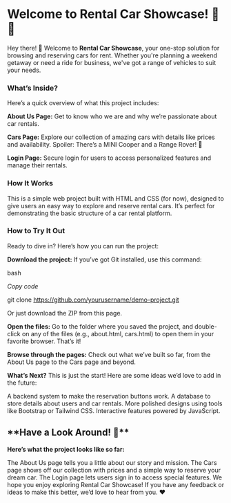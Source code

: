 <h1><b>Welcome to Rental Car Showcase! 🚗✨</b></h1>

Hey there! 👋 Welcome to **Rental Car Showcase**, your one-stop solution for browsing and reserving cars for rent. Whether you're planning a weekend getaway or need a ride for business, we've got a range of vehicles to suit your needs.

<h3><b>What’s Inside?</b></h3>

Here’s a quick overview of what this project includes:

<b>About Us Page:</b> Get to know who we are and why we’re passionate about car rentals.

<b>Cars Page:</b> Explore our collection of amazing cars with details like prices and availability. Spoiler: There’s a MINI Cooper and a Range Rover! 🚙

<b>Login Page:</b> Secure login for users to access personalized features and manage their rentals.

<h3><b>How It Works</b></h3>

This is a simple web project built with HTML and CSS (for now), designed to give users an easy way to explore and reserve rental cars. It’s perfect for demonstrating the basic structure of a car rental platform.

<h3><b>How to Try It Out</b></h3>

Ready to dive in? Here’s how you can run the project:

<b>Download the project:</b> If you’ve got Git installed, use this command:

bash

*Copy code*

git clone https://github.com/yourusername/demo-project.git

Or just download the ZIP from this page.

<b>Open the files:</b> Go to the folder where you saved the project, and double-click on any of the files (e.g., about.html, cars.html) to open them in your favorite browser. That’s it!

<b>Browse through the pages:</b> Check out what we’ve built so far, from the About Us page to the Cars page and beyond.

<b>What’s Next?</b>
This is just the start! Here are some ideas we’d love to add in the future:

A backend system to make the reservation buttons work.
A database to store details about users and car rentals.
More polished designs using tools like Bootstrap or Tailwind CSS.
Interactive features powered by JavaScript.

<h2>**Have a Look Around! 👀**</h2>

<b>Here’s what the project looks like so far:</b>

The About Us page tells you a little about our story and mission.
The Cars page shows off our collection with prices and a simple way to reserve your dream car.
The Login page lets users sign in to access special features.
We hope you enjoy exploring Rental Car Showcase! If you have any feedback or ideas to make this better, we’d love to hear from you. ❤️

